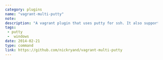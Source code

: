 ```yaml
---
category: plugins
name: "vagrant-multi-putty"
note: 
description: "A vagrant plugin that uses putty for ssh. It also supports multiple vm environments."
tags:
 - putty
 -  windows
date: 2014-02-21
type: command
link: https://github.com/nickryand/vagrant-multi-putty
---
```

